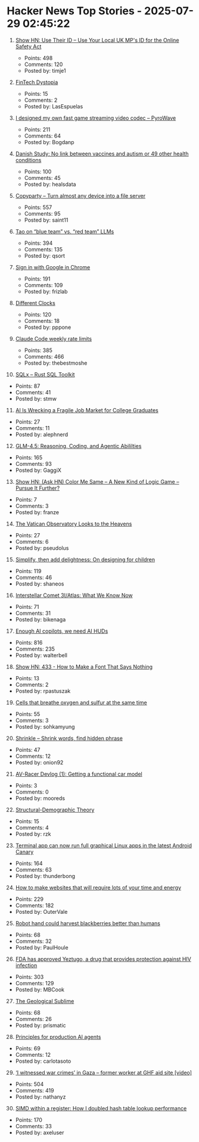 # Hacker News Top Stories - 2025-07-29 02:45:22

1. [Show HN: Use Their ID – Use Your Local UK MP's ID for the Online Safety Act](https://use-their-id.com/)
   - Points: 498
   - Comments: 120
   - Posted by: timje1

2. [FinTech Dystopia](https://fintechdystopia.com/)
   - Points: 15
   - Comments: 2
   - Posted by: LasEspuelas

3. [I designed my own fast game streaming video codec – PyroWave](https://themaister.net/blog/2025/06/16/i-designed-my-own-ridiculously-fast-game-streaming-video-codec-pyrowave/)
   - Points: 211
   - Comments: 64
   - Posted by: Bogdanp

4. [Danish Study: No link between vaccines and autism or 49 other health conditions](https://en.ssi.dk/news/news/2025/large-danish-study-no-link-between-vaccines-and-autism-or-49-other-health-conditions)
   - Points: 100
   - Comments: 45
   - Posted by: healsdata

5. [Copyparty – Turn almost any device into a file server](https://github.com/9001/copyparty)
   - Points: 557
   - Comments: 95
   - Posted by: saint11

6. [Tao on “blue team” vs. “red team” LLMs](https://mathstodon.xyz/@tao/114915604830689046)
   - Points: 394
   - Comments: 135
   - Posted by: qsort

7. [Sign in with Google in Chrome](https://underpassapp.com/news/2025/7/5.html)
   - Points: 191
   - Comments: 109
   - Posted by: frizlab

8. [Different Clocks](https://ianto-cannon.github.io/clock.html)
   - Points: 120
   - Comments: 18
   - Posted by: pppone

9. [Claude Code weekly rate limits](undefined)
   - Points: 385
   - Comments: 466
   - Posted by: thebestmoshe

10. [SQLx – Rust SQL Toolkit](https://github.com/launchbadge/sqlx)
   - Points: 87
   - Comments: 41
   - Posted by: stmw

11. [AI Is Wrecking a Fragile Job Market for College Graduates](https://www.wsj.com/lifestyle/careers/ai-entry-level-jobs-graduates-b224d624)
   - Points: 27
   - Comments: 11
   - Posted by: alephnerd

12. [GLM-4.5: Reasoning, Coding, and Agentic Abililties](https://z.ai/blog/glm-4.5)
   - Points: 165
   - Comments: 93
   - Posted by: GaggiX

13. [Show HN: (Ask HN) Color Me Same – A New Kind of Logic Game – Pursue It Further?](https://color-me-same.franzai.com/)
   - Points: 7
   - Comments: 3
   - Posted by: franze

14. [The Vatican Observatory Looks to the Heavens](https://www.newyorker.com/magazine/2025/08/04/the-vatican-observatory-looks-to-the-heavens)
   - Points: 27
   - Comments: 6
   - Posted by: pseudolus

15. [Simplify, then add delightness: On designing for children](https://shaneosullivan.wordpress.com/2025/07/28/on-designing-for-children/)
   - Points: 119
   - Comments: 46
   - Posted by: shaneos

16. [Interstellar Comet 3I/Atlas: What We Know Now](https://skyandtelescope.org/astronomy-news/interstellar-comet-3i-atlas-what-we-know-now/)
   - Points: 71
   - Comments: 31
   - Posted by: bikenaga

17. [Enough AI copilots, we need AI HUDs](https://www.geoffreylitt.com/2025/07/27/enough-ai-copilots-we-need-ai-huds)
   - Points: 816
   - Comments: 235
   - Posted by: walterbell

18. [Show HN: 433 - How to Make a Font That Says Nothing](https://untested.sonnet.io/notes/433-how-to-make-a-font-that-says-nothing/)
   - Points: 13
   - Comments: 2
   - Posted by: rpastuszak

19. [Cells that breathe oxygen and sulfur at the same time](https://www.quantamagazine.org/the-cells-that-breathe-two-ways-20250723/)
   - Points: 55
   - Comments: 3
   - Posted by: sohkamyung

20. [Shrinkle – Shrink words, find hidden phrase](https://www.shrinkle.org/)
   - Points: 47
   - Comments: 12
   - Posted by: onion92

21. [AV-Racer Devlog (1): Getting a functional car model](https://wassimulator.com/blog/programming/av-racer/devlog_1.html)
   - Points: 3
   - Comments: 0
   - Posted by: mooreds

22. [Structural-Demographic Theory](https://peterturchin.com/structural-demographic-theory/)
   - Points: 15
   - Comments: 4
   - Posted by: rzk

23. [Terminal app can now run full graphical Linux apps in the latest Android Canary](https://www.androidauthority.com/linux-terminal-graphical-apps-3580905/)
   - Points: 164
   - Comments: 63
   - Posted by: thunderbong

24. [How to make websites that will require lots of your time and energy](https://blog.jim-nielsen.com/2025/how-to-make-websites-that-require-lots-of-time-and-energy/)
   - Points: 229
   - Comments: 182
   - Posted by: OuterVale

25. [Robot hand could harvest blackberries better than humans](https://news.uark.edu/articles/79750/robot-hand-could-harvest-blackberries-better-than-humans)
   - Points: 68
   - Comments: 32
   - Posted by: PaulHoule

26. [FDA has approved Yeztugo, a drug that provides protection against HIV infection](https://newatlas.com/infectious-diseases/hiv-prevention-fda-lenacapavir/)
   - Points: 303
   - Comments: 129
   - Posted by: MBCook

27. [The Geological Sublime](https://harpers.org/archive/2025/07/the-geological-sublime-lewis-hyde-deep-time/)
   - Points: 68
   - Comments: 26
   - Posted by: prismatic

28. [Principles for production AI agents](https://www.app.build/blog/six-principles-production-ai-agents)
   - Points: 69
   - Comments: 12
   - Posted by: carlotasoto

29. [‘I witnessed war crimes’ in Gaza – former worker at GHF aid site [video]](https://www.bbc.com/news/videos/cy8k8045nx9o)
   - Points: 504
   - Comments: 419
   - Posted by: nathanyz

30. [SIMD within a register: How I doubled hash table lookup performance](https://maltsev.space/blog/012-simd-within-a-register-how-i-doubled-hash-table-lookup-performance)
   - Points: 170
   - Comments: 33
   - Posted by: axeluser

